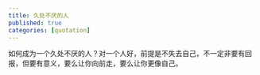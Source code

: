 ```yaml
---
title: 久处不厌的人
published: true
categories: [quotation]
---
```


如何成为一个久处不厌的人？对一个人好，前提是不失去自己，不一定非要有回报，但要有意义，要么让你向前走，要么让你更像自己。
